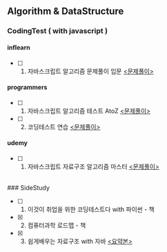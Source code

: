 ## Algorithm & DataStructure

### CodingTest ( with javascript )

#### inflearn

- [ ] 1. 자바스크립트 알고리즘 문제풀이 입문 <a href="https://github.com/sunysty/algorithm/tree/main/inflearn"><문제풀이></a>

#### programmers

- [ ] 1. 자바스크립트 알고리즘 테스트 AtoZ <a href="https://github.com/sunysty/algorithm/tree/main/programmers/AtoZ"><문제풀이></a>
- [ ] 2. 코딩테스트 연습 <a href="https://github.com/sunysty/algorithm/tree/main/programmers/codingtest"><문제풀이></a>

#### udemy

- [ ] 1. 자바스크립트 자료구조 알고리즘 마스터 <a href="https://github.com/sunysty/algorithm/tree/main/udemy"><문제풀이></a>

<br/>
### SideStudy

- [ ] 1. 이것이 취업을 위한 코딩테스트다 with 파이썬 - 책
- [x] 2. 컴퓨터과학 로드맵 - 책
- [x] 3. 쉽게배우는 자료구조 with 자바 <a href="https://www.notion.so/with-224cee9b27534edfa345b444731a6689"><요약본></a>
